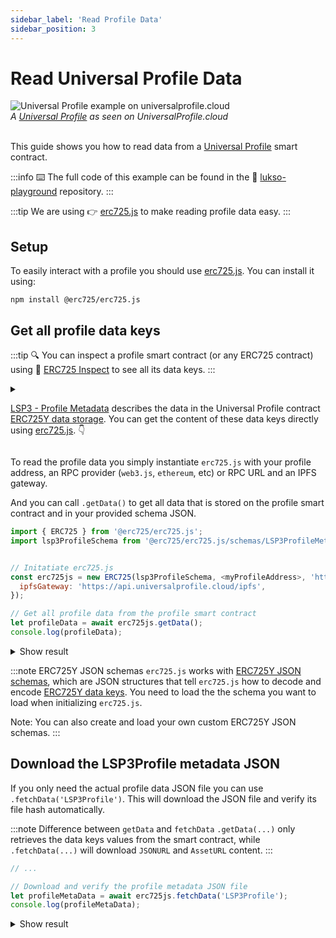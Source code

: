 ```yaml
---
sidebar_label: 'Read Profile Data'
sidebar_position: 3
---
```


# Read Universal Profile Data


<div style={{textAlign: 'center', color: 'grey'}}>
  <img
    src={require('/img/learn/up_view.png').default}
    alt="Universal Profile example on universalprofile.cloud"
  />
<br/>
<i>A <a href="https://wallet.universalprofile.cloud/0x6979474Ecb890a8EFE37daB2b9b66b32127237f7">Universal Profile</a> as seen on UniversalProfile.cloud</i>
<br /><br />
</div>

This guide shows you how to read data from a [Universal Profile](../../standards/universal-profile/introduction.md) smart contract.

:::info
⌨️ The full code of this example can be found in the 👾 [lukso-playground](https://github.com/lukso-network/lukso-playground/blob/main/read-profiledata/read-profiledata.js) repository.
:::

:::tip
We are using 👉 [erc725.js](../../tools/erc725js/getting-started/) to make reading profile data easy.
:::

## Setup

To easily interact with a profile you should use [erc725.js](https://npmjs.com/package/@erc725/erc725.js). You can install it using:

```shell
npm install @erc725/erc725.js
```

## Get all profile data keys

:::tip
🔍 You can inspect a profile smart contract (or any ERC725 contract) using 🔎 [ERC725 Inspect](https://erc725-inspect.lukso.tech/inspect) to see all its data keys.
:::

<details>
<summary>

[LSP3 - Profile Metadata](../../standards/universal-profile/lsp3-profile-metadata) describes the data in the Universal Profile contract [ERC725Y data storage](../../standards/lsp-background/erc725#erc725y-generic-data-keyvalue-store). You can get the content of these data keys directly using [erc725.js](../../tools/erc725js/classes/ERC725#getdata). 👇

</summary>

<div>

  - `SupportedStandards:LSP3UniversalProfile` allows you to verify that this ERC725Y contract contains LSP3UniversalProfile data keys.
  - `LSP3Profile` contains the JSON file with profile descriptions and images.
  - `LSP12IssuedAssets[]` contains assets the profile issued.
  - `LSP5ReceivedAssets[]` contains assets the profile received.
  - `LSP1UniversalReceiverDelegate` contains the address of the [Universal Receiver Delegate smart contract](../../standards/generic-standards/lsp1-universal-receiver/).

</div>
</details>


To read the profile data you simply instantiate `erc725.js` with your profile address, an RPC provider (`web3.js`, `ethereum`, etc) or RPC URL and an IPFS gateway.

And you can call `.getData()` to get all data that is stored on the profile smart contract and in your provided schema JSON.

```javascript title="read_profiledata.js"
import { ERC725 } from '@erc725/erc725.js';
import lsp3ProfileSchema from '@erc725/erc725.js/schemas/LSP3ProfileMetadata.json' assert {type: 'json'};


// Initatiate erc725.js
const erc725js = new ERC725(lsp3ProfileSchema, <myProfileAddress>, 'https://rpc.testnet.lukso.gateway.fm', {
  ipfsGateway: 'https://api.universalprofile.cloud/ipfs',
});

// Get all profile data from the profile smart contract
let profileData = await erc725js.getData();
console.log(profileData);
```

<details>
    <summary>Show result</summary>

```js
[
  {
    key: '0xeafec4d89fa9619884b600005ef83ad9559033e6e941db7d7c495acdce616347',
    name: 'SupportedStandards:LSP3Profile',
    value: '0x5ef83ad9'
  },
  {
    key: '0x5ef83ad9559033e6e941db7d7c495acdce616347d28e90c7ce47cbfcfcad3bc5',
    name: 'LSP3Profile',
    value: {
      hashFunction: 'keccak256(utf8)',
      hash: '0x9b54d921f8365353667cabc331aa0c1dd42f173a6b7d871f7d94ac2cf226eafa',
      url: 'ipfs://QmaXQSZFoUPM43kND6EUPSnJF7NjpkW9LwW6J9vRki5QDh'
    }
  },
  {
    key: '0x7c8c3416d6cda87cd42c71ea1843df28ac4850354f988d55ee2eaa47b6dc05cd',
    name: 'LSP12IssuedAssets[]',
    value: []
  },
  {
    key: '0x6460ee3c0aac563ccbf76d6e1d07bada78e3a9514e6382b736ed3f478ab7b90b',
    name: 'LSP5ReceivedAssets[]',
    value: [
      '0x5a44c7c0E47d1BeCEF166874Cd0b1be8f4090f64',
      '0x303aE9B19ee9B6FDa8c710b7F74b0582bbCC7b81',
      '0x2Bc3bfFf67094B4416623bDe626fd5f904b590d1',
      '0x48e37a167A3eE426389dc6E1Dc2d440E86C3737F',
      '0xDB9183ddA773285d5A4C5b1067A78c9F64Fb26E6',
      '0x778b47Bd998A5D0cc645Ff0c548096ea50628C83'
    ]
  },
  {
    key: '0x0cfc51aec37c55a4d0b1a65c6255c4bf2fbdf6277f3cc0730c45b828b6db8b47',
    name: 'LSP1UniversalReceiverDelegate',
    value: '0x0000000000F49F9818D746b4b999A9E449F675bb'
  }
]
```

</details>

:::note ERC725Y JSON schemas
`erc725.js` works with [ERC725Y JSON schemas](../../standards/generic-standards/lsp2-json-schema), which are JSON structures that tell `erc725.js` how to decode and encode [ERC725Y data keys](../../standards/lsp-background/erc725#erc725y-generic-data-keyvalue-store). You need to load the the schema you want to load when initializing `erc725.js`.

Note: You can also create and load your own custom ERC725Y JSON schemas.
:::


## Download the LSP3Profile metadata JSON

If you only need the actual profile data JSON file you can use `.fetchData('LSP3Profile')`. This will download the JSON file and verify its file hash automatically.

:::note Difference between `getData` and `fetchData`
`.getData(...)` only retrieves the data keys values from the smart contract, while `.fetchData(...)` will download `JSONURL` and `AssetURL` content.
:::


```javascript title="read_profiledata.js"
// ...

// Download and verify the profile metadata JSON file
let profileMetaData = await erc725js.fetchData('LSP3Profile');
console.log(profileMetaData);
```

<details>
    <summary>Show result</summary>

```json
{
  "key": "0x5ef83ad9559033e6e941db7d7c495acdce616347d28e90c7ce47cbfcfcad3bc5",
  "name": "LSP3Profile",
  "value": {
    "LSP3Profile": {
      "name": "johann",
      "description": "I'm a 40 y-old dad of 3. Technology enthusiast, skater, guitarist but mostly curious.",
      "tags": [
        "profile"
      ],
      "links": [
        {
          "title": "...",
          "url": "..."
        },
        ...
      ],
      "profileImage": [
        {
          "width": 1512,
          "height": 1998,
          "hashFunction": "keccak256(bytes)",
          "hash": "0x...",
          "url": "ipfs://..."
        },
        ...
      ],
      "backgroundImage": [
        {
          "width": 1512,
          "height": 1998,
          "hashFunction": "keccak256(bytes)",
          "hash": "0x...",
          "url": "ipfs://..."
        },
        ...
      ]
    }
  }
}
```

</details>